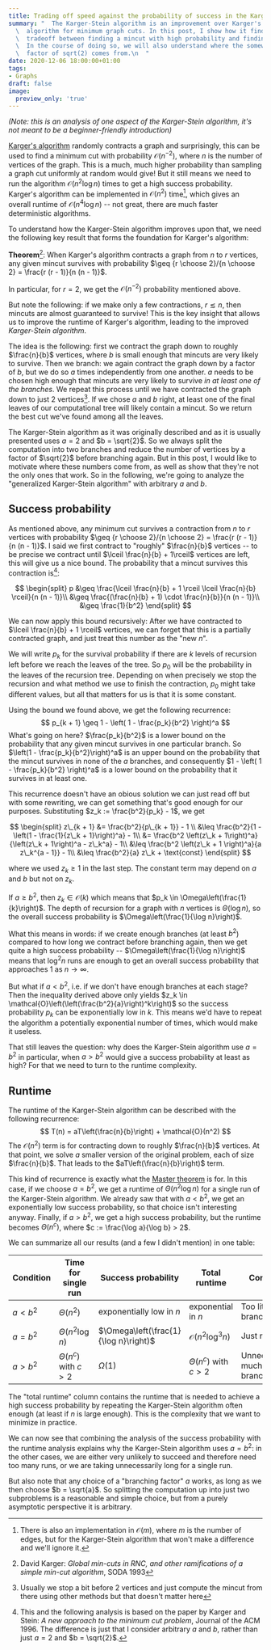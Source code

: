 ```yaml
---
title: Trading off speed against the probability of success in the Karger-Stein Algorithm
summary: "  The Karger-Stein algorithm is an improvement over Karger's beautiful contraction\n\
  \  algorithm for minimum graph cuts. In this post, I show how it finds the perfect\n\
  \  tradeoff between finding a mincut with high probability and finding it quickly.\n\
  \  In the course of doing so, we will also understand where the somewhat opaque\n\
  \  factor of sqrt(2) comes from.\n  "
date: 2020-12-06 18:00:00+01:00
tags:
- Graphs
draft: false
image:
  preview_only: 'true'
---
```


_(Note: this is an analysis of one aspect of the Karger-Stein algorithm, it's not meant to be a beginner-friendly introduction)_

[Karger's algorithm](https://en.wikipedia.org/wiki/Karger%27s%5Falgorithm) randomly contracts a graph and surprisingly, this can be used
to find a minimum cut with probability $\mathcal{O}(n^{-2})$, where $n$ is
the number of vertices of the graph.  This is a much, much higher probability
than sampling a graph cut uniformly at random would give! But it still means we
need to run the algorithm $\mathcal{O}(n^2\log n)$ times to get a high success
probability. Karger's algorithm can be implemented in $\mathcal{O}(n^2)$
time[^1], which gives an overall runtime of $\mathcal{O}(n^4 \log n)$ -- not great,
there are much faster deterministic algorithms.

To understand how the Karger-Stein algorithm improves upon that, we need
the following key result that forms the foundation for Karger's algorithm:

**Theorem**[^2]:
When Karger's algorithm contracts a graph from $n$ to $r$ vertices,
any given mincut survives with probability $\geq {r \choose 2}/{n \choose 2} = \frac{r (r - 1)}{n (n - 1)}$.

In particular, for $r = 2$, we get the $\mathcal{O}(n^{-2})$ probability mentioned above.

But note the following: if we make only a few contractions, $r \lesssim n$, then
mincuts are almost guaranteed to survive! This is the key insight that allows us
to improve the runtime of Karger's algorithm, leading to the improved _Karger-Stein algorithm_.

The idea is the following: first we contract the graph down to roughly $\frac{n}{b}$ vertices,
where $b$ is small enough that mincuts are very likely to survive. Then we branch: we again
contract the graph down by a factor of $b$, but we do so $a$ times independently
from one another. $a$ needs to be chosen high enough that mincuts are very likely
to survive _in at least one of the branches_. We repeat this process until we have contracted
the graph down to just 2 vertices[^3].
If we chose $a$ and $b$ right, at least one of the final leaves of our computational
tree will likely contain a mincut. So we return the best cut we've found among all
the leaves.

The Karger-Stein algorithm as it was originally described and as it is usually presented
uses $a = 2$ and $b = \sqrt{2}$. So we always split the computation into two branches
and reduce the number of vertices by a factor of $\sqrt{2}$ before branching again.
But in this post, I would like to motivate where these numbers come from, as well
as show that they're not the only ones that work. So in the following, we're going to
analyze the "generalized Karger-Stein algorithm" with arbitrary $a$ and $b$.


## Success probability

As mentioned above, any minimum cut survives a contraction from $n$
to $r$ vertices with probability $\geq {r \choose 2}/{n \choose 2} = \frac{r (r - 1)}{n (n - 1)}$.
I said we first contract to "roughly" $\frac{n}{b}$ vertices -- to be precise we contract
until $\lceil \frac{n}{b} + 1\rceil$ vertices are left, this will give us a nice bound.
The probability that a mincut survives this contraction is[^4]:

$$
\begin{split}
p &\geq \frac{\lceil \frac{n}{b} + 1 \rceil \lceil \frac{n}{b} \rceil}{n (n - 1)}\\
&\geq \frac{(\frac{n}{b} + 1) \cdot \frac{n}{b}}{n (n - 1)}\\
&\geq \frac{1}{b^2}
\end{split}
$$

We can now apply this bound recursively: After we have contracted to $\lceil \frac{n}{b} + 1 \rceil$
vertices, we can forget that this is a partially contracted graph, and just treat
this number as the "new $n$".

We will write $p_k$ for the survival probability if there are $k$ levels of recursion
left before we reach the leaves of the tree. So $p_0$ will be the probability in the
leaves of the recursion tree. Depending on when precisely we stop the recursion
and what method we use to finish the contraction, $p_0$ might take different values,
but all that matters for us is that it is some constant.

Using the bound we found above, we get the following recurrence:
$$
p_{k + 1} \geq 1 - \left( 1 - \frac{p_k}{b^2} \right)^a
$$
What's going on here? $\frac{p_k}{b^2}$ is a lower bound on the probability
that any given mincut survives in one particular branch. So $\left(1 - \frac{p_k}{b^2}\right)^a$
is an upper bound on the probability that the mincut survives in none of the
$a$ branches, and consequently $1 - \left( 1 - \frac{p_k}{b^2} \right)^a$ is a lower
bound on the probability that it survives in at least one.

This recurrence doesn't have an obious solution we can just read off but with
some rewriting, we can get something that's good enough for our purposes.
Substituting $z_k := \frac{b^2}{p_k} - 1$, we get

$$
\begin{split}
z\_{k + 1} &= \frac{b^2}{p\_{k + 1}} - 1 \\
&\leq \frac{b^2}{1 - \left(1 - \frac{1}{z\_k + 1}\right)^a} - 1\\
&= \frac{b^2 \left(z\_k + 1\right)^a}{\left(z\_k + 1\right)^a - z\_k^a} - 1\\
&\leq \frac{b^2 \left(z\_k + 1 \right)^a}{a z\_k^{a - 1}} - 1\\
&\leq \frac{b^2}{a} z\_k + \text{const}
\end{split}
$$

where we used $z_k \geq 1$ in the last step. The constant term may depend
on $a$ and $b$ but not on $z_k$.

If $a \geq b^2$, then $z_k \in \mathcal{O}(k)$ which means that $p_k \in \Omega\left(\frac{1}{k}\right)$.
The depth of recursion for a graph with $n$ vertices is $\Theta(\log n)$,
so the overall success probability is $\Omega\left(\frac{1}{\log n}\right)$.

What this means in words: if we create enough branches (at least $b^2$) compared
to how long we contract before branching again, then we get quite a high success
probability -- $\Omega\left(\frac{1}{\log n}\right)$ means that $\log^2 n$ runs are enough
to get an overall success probability that approaches 1 as $n \to \infty$.

But what if $a < b^2$, i.e. if we don't have enough branches at each stage?
Then the inequality derived above only yields
$z_k \in \mathcal{O}\left(\left(\frac{b^2}{a}\right)^k\right)$
so the success probability $p_k$ can be exponentially low in $k$.
This means we'd have to repeat the algorithm a potentially exponential
number of times, which would make it useless.

That still leaves the question: why does the Karger-Stein algorithm use $a = b^2$
in particular, when $a > b^2$ would give a success probability at least as high?
For that we need to turn to the runtime complexity.


## Runtime

The runtime of the Karger-Stein algorithm can be described with the following
recurrence:
$$
T(n) = aT\left(\frac{n}{b}\right) + \mathcal{O}(n^2)
$$
The $\mathcal{O}(n^2)$ term is for contracting down to roughly $\frac{n}{b}$
vertices. At that point, we solve $a$ smaller version of the original problem,
each of size $\frac{n}{b}$. That leads to the $aT\left(\frac{n}{b}\right)$ term.

This kind of recurrence is exactly what the [Master theorem](https://en.wikipedia.org/wiki/Master%5Ftheorem%5F(analysis%5Fof%5Falgorithms)) is for. In this case, if we
choose $a = b^2$, we get a runtime of $\Theta(n^2 \log n)$ for a single run of
the Karger-Stein algorithm. We already saw that with $a < b^2$, we get an exponentially
low success probability, so that choice isn't interesting anyway. Finally, if $a > b^2$,
we get a high success probability, but the runtime becomes $\Theta(n^c)$,
where $c := \frac{\log a}{\log b} > 2$.

We can summarize all our results (and a few I didn't mention) in one table:

| Condition     | Time for single run                | Success probability                       | Total runtime                      | Comment                      |
|---------------|------------------------------------|-------------------------------------------|------------------------------------|------------------------------|
| $a < b^2$ | $\Theta(n^2)$                  | exponentially low in $n$              | exponential in $n$             | Too little branching         |
| $a = b^2$ | $\Theta(n^2 \log n)$           | $\Omega\left(\frac{1}{\log n}\right)$ | $\mathcal{O}(n^2 \log^3 n)$    | Just right                   |
| $a > b^2$ | $\Theta(n^c)$ with $c > 2$ | $\Omega(1)$                           | $\Theta(n^c)$ with $c > 2$ | Unnecessarily much branching |

The "total runtime" column contains the runtime that is needed to achieve a high success probability
by repeating the Karger-Stein algorithm often enough (at least if $n$ is large enough). This is the complexity
that we want to minimize in practice.

We can now see that combining the analysis of the success probability with the runtime analysis
explains why the Karger-Stein algorithm uses $a = b^2$: in the other cases, we are either very
unlikely to succeed and therefore need too many runs, or we are taking unnecessarily long for
a single run.

But also note that any choice of a "branching factor" $a$ works, as long as we then choose
$b = \sqrt{a}$. So splitting the computation up into just two subproblems is a reasonable
and simple choice, but from a purely asymptotic perspective it is arbitrary.

[^1]: There is also an implementation in $\mathcal{O}(m)$, where $m$ is the number of edges, but for the Karger-Stein algorithm that won't make a difference and we'll ignore it.
[^2]: David Karger: _Global min-cuts in RNC, and other ramifications of a simple min-cut algorithm_, SODA 1993
[^3]: Usually we stop a bit before 2 vertices and just compute the mincut from there using other methods but that doesn't matter here
[^4]: This and the following analysis is based on the paper by Karger and Stein: _A new approach to the minimum cut problem_, Journal of the ACM 1996. The difference is just that I consider arbitrary $a$ and $b$, rather than just $a = 2$ and $b = \sqrt{2}$.
